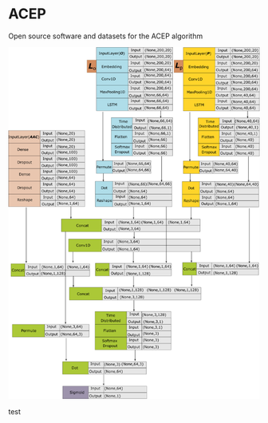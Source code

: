 # ACEP
Open source software and datasets for the ACEP algorithm

![image](http://github.com/Fuhaoyi/readme_add_pic/raw/master/ACEP_pic/model_structure.png)

test
